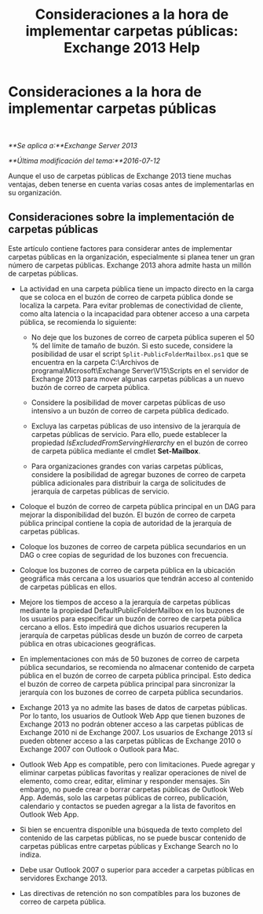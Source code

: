 ﻿---
title: 'Consideraciones a la hora de implementar carpetas públicas: Exchange 2013 Help'
TOCTitle: Consideraciones a la hora de implementar carpetas públicas
ms:assetid: 2e416eed-b88f-45db-a482-1232fd2610fa
ms:mtpsurl: https://technet.microsoft.com/es-es/library/Dn957481(v=EXCHG.150)
ms:contentKeyID: 64966457
ms.date: 04/23/2018
mtps_version: v=EXCHG.150
ms.translationtype: HT
---

# Consideraciones a la hora de implementar carpetas públicas

 

_**Se aplica a:**Exchange Server 2013_

_**Última modificación del tema:**2016-07-12_

Aunque el uso de carpetas públicas de Exchange 2013 tiene muchas ventajas, deben tenerse en cuenta varias cosas antes de implementarlas en su organización.

## Consideraciones sobre la implementación de carpetas públicas

Este artículo contiene factores para considerar antes de implementar carpetas públicas en la organización, especialmente si planea tener un gran número de carpetas públicas. Exchange 2013 ahora admite hasta un millón de carpetas públicas.

  - La actividad en una carpeta pública tiene un impacto directo en la carga que se coloca en el buzón de correo de carpeta pública donde se localiza la carpeta. Para evitar problemas de conectividad de cliente, como alta latencia o la incapacidad para obtener acceso a una carpeta pública, se recomienda lo siguiente:
    
      - No deje que los buzones de correo de carpeta pública superen el 50 % del límite de tamaño de buzón. Si esto sucede, considere la posibilidad de usar el script `Split-PublicFolderMailbox.ps1` que se encuentra en la carpeta C:\\Archivos de programa\\Microsoft\\Exchange Server\\V15\\Scripts en el servidor de Exchange 2013 para mover algunas carpetas públicas a un nuevo buzón de correo de carpeta pública.
    
      - Considere la posibilidad de mover carpetas públicas de uso intensivo a un buzón de correo de carpeta pública dedicado.
    
      - Excluya las carpetas públicas de uso intensivo de la jerarquía de carpetas públicas de servicio. Para ello, puede establecer la propiedad *IsExcludedFromServingHierarchy* en el buzón de correo de carpeta pública mediante el cmdlet **Set-Mailbox**.
    
      - Para organizaciones grandes con varias carpetas públicas, considere la posibilidad de agregar buzones de correo de carpeta pública adicionales para distribuir la carga de solicitudes de jerarquía de carpetas públicas de servicio.

  - Coloque el buzón de correo de carpeta pública principal en un DAG para mejorar la disponibilidad del buzón. El buzón de correo de carpeta pública principal contiene la copia de autoridad de la jerarquía de carpetas públicas.

  - Coloque los buzones de correo de carpeta pública secundarios en un DAG o cree copias de seguridad de los buzones con frecuencia.

  - Coloque los buzones de correo de carpeta pública en la ubicación geográfica más cercana a los usuarios que tendrán acceso al contenido de carpetas públicas en ellos.

  - Mejore los tiempos de acceso a la jerarquía de carpetas públicas mediante la propiedad DefaultPublicFolderMailbox en los buzones de los usuarios para especificar un buzón de correo de carpeta pública cercano a ellos. Esto impedirá que dichos usuarios recuperen la jerarquía de carpetas públicas desde un buzón de correo de carpeta pública en otras ubicaciones geográficas.

  - En implementaciones con más de 50 buzones de correo de carpeta pública secundarios, se recomienda no almacenar contenido de carpeta pública en el buzón de correo de carpeta pública principal. Esto dedica el buzón de correo de carpeta pública principal para sincronizar la jerarquía con los buzones de correo de carpeta pública secundarios.

  - Exchange 2013 ya no admite las bases de datos de carpetas públicas. Por lo tanto, los usuarios de Outlook Web App que tienen buzones de Exchange 2013 no podrán obtener acceso a las carpetas públicas de Exchange 2010 ni de Exchange 2007. Los usuarios de Exchange 2013 sí pueden obtener acceso a las carpetas públicas de Exchange 2010 o Exchange 2007 con Outlook o Outlook para Mac.

  - Outlook Web App es compatible, pero con limitaciones. Puede agregar y eliminar carpetas públicas favoritas y realizar operaciones de nivel de elemento, como crear, editar, eliminar y responder mensajes. Sin embargo, no puede crear o borrar carpetas públicas de Outlook Web App. Además, solo las carpetas públicas de correo, publicación, calendario y contactos se pueden agregar a la lista de favoritos en Outlook Web App.

  - Si bien se encuentra disponible una búsqueda de texto completo del contenido de las carpetas públicas, no se puede buscar contenido de carpetas públicas entre carpetas públicas y Exchange Search no lo indiza.

  - Debe usar Outlook 2007 o superior para acceder a carpetas públicas en servidores Exchange 2013.

  - Las directivas de retención no son compatibles para los buzones de correo de carpeta pública.

